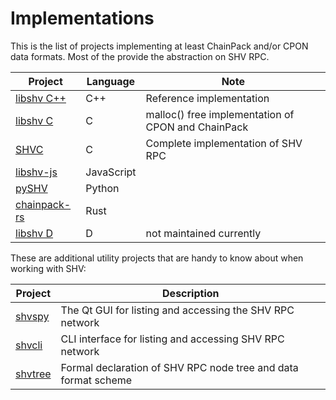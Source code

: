 # Implementations

This is the list of projects implementing at least ChainPack and/or CPON data
formats. Most of the provide the abstraction on SHV RPC.

| Project                                                                            | Language   | Note                                               |
|------------------------------------------------------------------------------------|------------|----------------------------------------------------|
| [libshv C++](https://github.com/silicon-heaven/libshv)                             | C++        | Reference implementation                           |
| [libshv C](https://github.com/silicon-heaven/libshv/tree/master/libshvchainpack/c) | C          | malloc() free implementation of CPON and ChainPack |
| [SHVC](https://gitlab.com/elektroline-predator/shvc)                               | C          | Complete implementation of SHV RPC                 |
| [libshv-js](https://github.com/silicon-heaven/libshv-js)                           | JavaScript |                                                    |
| [pySHV](https://gitlab.com/elektroline-predator/pyshv)                             | Python     |                                                    |
| [chainpack-rs](https://github.com/silicon-heaven/chainpack-rs)                     | Rust       |                                                    |
| [libshv D](https://github.com/silicon-heaven/libshv/tree/master/libshvchainpack/d) | D          | not maintained currently                           |

These are additional utility projects that are handy to know about when working
with SHV:

| Project                                              | Description                                                    |
|------------------------------------------------------|----------------------------------------------------------------|
| [shvspy](https://github.com/silicon-heaven/shvspy)   | The Qt GUI for listing and accessing the SHV RPC network       |
| [shvcli](https://github.com/silicon-heaven/shvcli)   | CLI interface for listing and accessing SHV RPC network        |
| [shvtree](https://github.com/silicon-heaven/shvtree) | Formal declaration of SHV RPC node tree and data format scheme |
